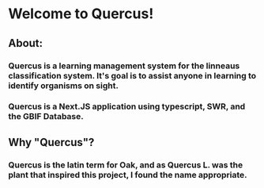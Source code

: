 # Welcome to Quercus!
## About:
### Quercus is a learning management system for the linneaus classification system. It's goal is to assist anyone in learning to identify organisms on sight. 
### Quercus is a Next.JS application using typescript, SWR, and the GBIF Database. 

## Why "Quercus"?
### Quercus is the latin term for Oak, and as Quercus L. was the plant that inspired this project, I found the name appropriate.
